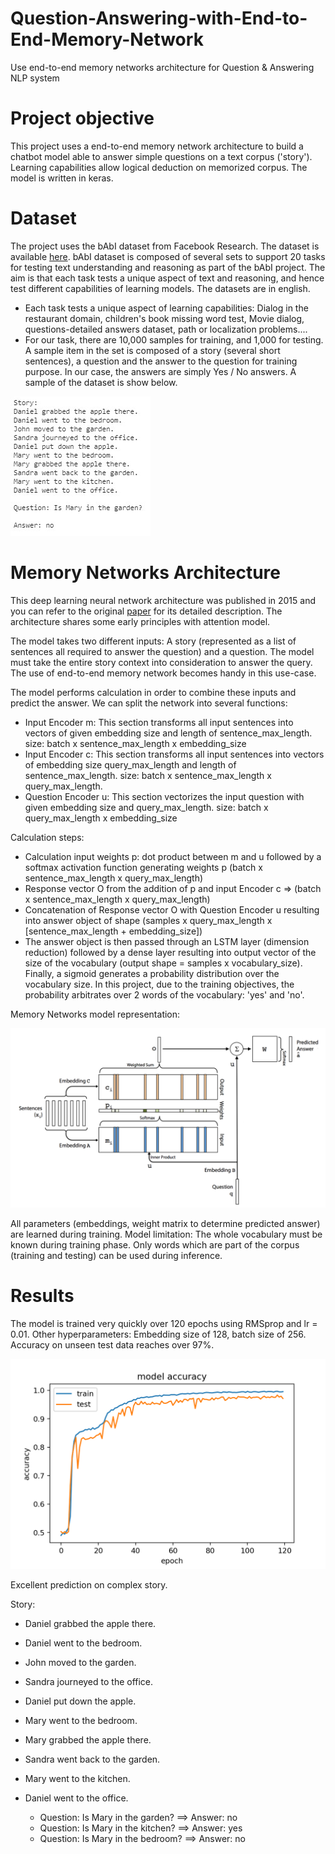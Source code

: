 # Question-Answering-with-End-to-End-Memory-Network
Use end-to-end memory networks architecture for Question &amp; Answering NLP system

# Project objective
This project uses a end-to-end memory network architecture to build a chatbot model able to answer simple questions on a text corpus ('story'). Learning capabilities allow logical deduction on memorized corpus. The model is written in keras.

# Dataset

The project uses the bAbI dataset from Facebook Research. The dataset is available [here](https://research.fb.com/downloads/babi/). bAbI dataset is composed of several sets to support 20 tasks for testing text understanding and reasoning as part of the bAbI project. The aim is that each task tests a unique aspect of text and reasoning, and hence test different capabilities of learning models. The datasets are in english.
- Each task tests a unique aspect of learning capabilities: Dialog in the restaurant domain, children's book missing word test, Movie dialog, questions-detailed answers dataset, path or localization problems....
- For our task, there are 10,000 samples for training, and 1,000 for testing. A sample item in the set is composed of a story (several short sentences), a question and the answer to the question for training purpose. In our case, the answers are simply Yes / No answers. A sample of the dataset is show below.

![](asset/sample.jpg)

# Memory Networks Architecture

This deep learning neural network architecture was published in 2015 and you can refer to the original [paper](https://arxiv.org/abs/1503.08895) for its detailed description. The architecture shares some early principles with attention model.

The model takes two different inputs: A story (represented as a list of sentences all required to answer the question) and a question. The model must take the entire story context into consideration to answer the query. The use of end-to-end memory network becomes handy in this use-case.

The model performs calculation in order to combine these inputs and predict the answer. We can split the network into several functions:
- Input Encoder m: This section transforms all input sentences into vectors of given embedding size and length of sentence_max_length. size: batch x sentence_max_length x embedding_size
- Input Encoder c: This section transforms all input sentences into vectors of embedding size query_max_length and length of sentence_max_length. size: batch x sentence_max_length x query_max_length.
- Question Encoder u: This section vectorizes the input question with given embedding size and query_max_length. size: batch x query_max_length x embedding_size

Calculation steps:
- Calculation input weights p: dot product between m and u followed by a softmax activation function generating weights p (batch x sentence_max_length x query_max_length)
- Response vector O from the addition of p and input Encoder c => (batch x sentence_max_length x query_max_length)
- Concatenation of Response vector O with Question Encoder u resulting into answer object of shape (samples x query_max_length x [sentence_max_length + embedding_size])
- The answer object is then passed through an LSTM layer (dimension reduction) followed by a dense layer resulting into output vector of the size of the vocabulary (output shape = samples x vocabulary_size). Finally, a sigmoid generates a probability distribution over the vocabulary size. In this project, due to the training objectives, the probability arbitrates over 2 words of the vocabulary: 'yes' and 'no'.

Memory Networks model representation:

![](asset/memory_networks.png)

All parameters (embeddings, weight matrix to determine predicted answer) are learned during training.
Model limitation: The whole vocabulary must be known during training phase. Only words which are part of the corpus (training and testing) can be used during inference. 

# Results

The model is trained very quickly over 120 epochs using RMSprop and lr = 0.01. Other hyperparameters: Embedding size of 128, batch size of 256. Accuracy on unseen test data reaches over 97%.

![](asset/accuracy.png)

Excellent prediction on complex story.

Story:
- Daniel grabbed the apple there.
- Daniel went to the bedroom.
- John moved to the garden.
- Sandra journeyed to the office.
- Daniel put down the apple.
- Mary went to the bedroom.
- Mary grabbed the apple there.
- Sandra went back to the garden.
- Mary went to the kitchen.
- Daniel went to the office.

  - Question: Is Mary in the garden?  ==> Answer: no
  - Question: Is Mary in the kitchen?  ==> Answer: yes
  - Question: Is Mary in the bedroom?  ==> Answer: no
